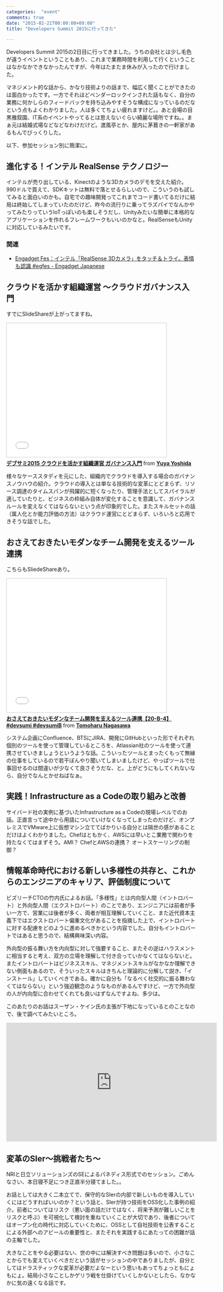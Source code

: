 ```yaml
---
categories:  "event"
comments: true
date: "2015-02-21T00:00:00+09:00"
title: "Developers Summit 2015に行ってきた"

---
```


Developers Summit 2015の2日目に行ってきました。うちの会社とは少し毛色が違うイベントということもあり、これまで業務時間を利用して行くということはなかなかできなかったんですが、今年はたまたま休みが入ったので行けました。

マネジメント的な話から、かなり技術よりの話まで、幅広く聞くことができたのは面白かったです。一方でそれほどベンダーロックインされた話もなく、自分の業務に何かしらのフィードバックを持ち込みやすそうな構成になっているのだなという点もよくわかりました。人は多くてちょい疲れますけど。。あと会場の目黒雅叙園、IT系のイベントやってるとは思えないぐらい綺麗な場所ですね。。まぁ元は結婚式場などなどなわけだけど。渡風亭とか、屋内に茅葺きの一軒家があるもんでびっくりした。

以下、参加セッション別に簡潔に。

## 進化する！インテル RealSense テクノロジー

インテルが売り出している、Kinectのような3Dカメラのデモを交えた紹介。990ドルで買えて、SDKキットは無料で落とせるらしいので、こういうのも試してみると面白いのかも。自宅での趣味開発ってこれまでコード書いてるだけに結局は終始してしまっていたのだけど、昨今の流行りに乗ってラズパイでなんかやってみたりっていうIoTっぽいのも楽しそうだし、Unityみたいな簡単に本格的なアプリケーションを作れるフレームワークもいいのかなと。RealSenseもUnityに対応しているみたいです。

### 関連
* [Engadget Fes：インテル「RealSense 3Dカメラ」をタッチ＆トライ。表情も認識 #egfes - Engadget Japanese](http://japanese.engadget.com/2014/06/30/engadget-fes-realsense-3d/)

## クラウドを活かす組織運営 ～クラウドガバナンス入門

すでにSlideShareが上がってますね。

<iframe src="//www.slideshare.net/slideshow/embed_code/44913374" width="425" height="355" frameborder="0" marginwidth="0" marginheight="0" scrolling="no" style="border:1px solid #CCC; border-width:1px; margin-bottom:5px; max-width: 100%;" allowfullscreen> </iframe> <div style="margin-bottom:5px"> <strong> <a href="//www.slideshare.net/yuya_lush/2015-44913374" title="デブサミ2015 クラウドを活かす組織運営 ガバナンス入門" target="_blank">デブサミ2015 クラウドを活かす組織運営 ガバナンス入門</a> </strong> from <strong><a href="//www.slideshare.net/yuya_lush" target="_blank">Yuya Yoshida</a></strong> </div>

様々なケーススタディを元にした、組織内でクラウドを導入する場合のガバナンスノウハウの紹介。クラウドの導入とは単なる技術的な変革にとどまらず、リソース調達のタイムスパンが飛躍的に短くなったり、管理手法としてスパイラルが適していたりと、ビジネスの枠組み自体が変化することを意識して、ガバナンスルールを変えなくてはならないという点が印象的でした。またスキルセットの話（属人化とか能力評価の方法）はクラウド運営にとどまらず、いろいろと応用できそうな話でした。

## おさえておきたいモダンなチーム開発を支えるツール連携

こちらもSliedeShareあり。

<iframe src="//www.slideshare.net/slideshow/embed_code/44917265" width="425" height="355" frameborder="0" marginwidth="0" marginheight="0" scrolling="no" style="border:1px solid #CCC; border-width:1px; margin-bottom:5px; max-width: 100%;" allowfullscreen> </iframe> <div style="margin-bottom:5px"> <strong> <a href="//www.slideshare.net/tomohn/20b4-devsumi-devsumib" title="おさえておきたいモダンなチーム開発を支えるツール連携【20-B-4】 #devsumi #devsumiB" target="_blank">おさえておきたいモダンなチーム開発を支えるツール連携【20-B-4】 #devsumi #devsumiB</a> </strong> from <strong><a href="//www.slideshare.net/tomohn" target="_blank">Tomoharu Nagasawa</a></strong> </div>

システム企画にConfluence、BTSにJIRA、開発にGitHubといった形でそれぞれ個別のツールを使って管理しているところを、Atlassian社のツールを使って連携させていきましょうというような話。こういったツールとまったくもって無縁の仕事をしているので若干ぼんやり聞いてしまいましたけど、やっぱツールで仕事回せるのは間違いが少なくて良さそうだな、と。上がどうにもしてくれないなら、自分でなんとかせねばなぁ。

## 実践！Infrastructure as a Codeの取り組みと改善

サイバード社の実例に基づいたInfrastructure as a Codeの現場レベルでのお話。正直言って途中から用語についていけなくなってしまったのだけど、オンプレミスでVMware上に仮想マシン立ててばかりいる自分とは隔世の感があることだけはよくわかりました。Chefはともかく、AWSには早いとこ業務で関わりを持たなくてはまずそう。AMI？ ChefとAWSの連携？ オートスケーリングの制御？

## 情報革命時代における新しい多様性の共存と、これからのエンジニアのキャリア、評価制度について

ビズリーチCTOの竹内氏によるお話。「多様性」とは内向型人間（イントロバート）と外向型人間（エクストロバート）のことであり、エンジニアには前者が多い一方で、営業には後者が多く、両者が相互理解していくこと、また近代資本主義下ではエクストロバート偏重文化があることを指摘した上で、イントロバートに対する配慮をどのように進めるべきかという内容でした。自分もイントロバートではあると思うので、結構興味深い内容。

外向型の振る舞い方を内向型に対して強要すること、またその逆はハラスメントに相当すると考え、双方の立場を理解して付き合っていかなくてはならないと。またイントロバートはビジネススキル、マネジメントスキルがなかなか理解できない側面もあるので、そういったスキルはきちんと理論的に分解して説き、「インストール」していくべきである。確かに自分も「なるべく社交的に振る舞わなくてはならない」という強迫観念のようなものがあるんですけど、一方で外向型の人が内向型に合わせてくれても良いはずなんですよね、多少は。

このあたりのお話はスーザン・ケイン氏の主張が下地になっているとのことなので、後で調べてみたいところ。

<iframe width="560" height="315" src="https://www.youtube.com/embed/ScNIhIe6_5Y" frameborder="0" allowfullscreen></iframe>

## 変革のSIer～挑戦者たち～

NRIと日立ソリューションズのSEによるパネディス形式でのセッション。ごめんなさい、本日寝不足につき正直半分寝てました。。

お話としては大きく二本立てで、保守的なSIerの内部で新しいものを導入していくにはどうすればいいのか？という話と、SIerが持つ技術をOSS化した事例の紹介。前者についてはリスク（悪い面の話だけではなく、将来予測が難しいことをリスクと呼ぶ）を可視化して検討を重ねていくことが大切であり、後者についてはオープン化の時代に対応していくために、OSSとして自社技術を公表することによる外部へのアピールの重要性と、またそれを実践するにあたっての困難が話の主軸でした。

大きなことをやる必要はない、世の中には解決すべき問題は多いので、小さなことからでも変えていくべきだという話がセッションの中でありましたが、自分としてはドラスティックな変革が必要だよなーという思いもあってちょっともにょもにょ。結局小さなことしかゲリラ戦を仕掛けていくしかないとしたら、なかなかに気の遠くなる話です。

